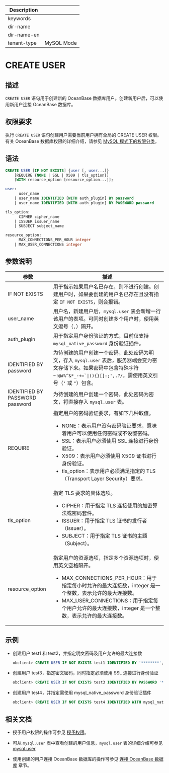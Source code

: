 | Description   |                 |
|---------------|-----------------|
| keywords      |                 |
| dir-name      |                 |
| dir-name-en   |                 |
| tenant-type   | MySQL Mode      |

# CREATE USER

## 描述

`CREATE USER` 语句用于创建新的 OceanBase 数据库用户。创建新用户后，可以使用新用户连接 OceanBase 数据库。

## 权限要求

执行 `CREATE USER` 语句创建用户需要当前用户拥有全局的 CREATE USER 权限。有关 OceanBase 数据库权限的详细介绍，请参见 [MySQL 模式下的权限分类](../../../../../600.manage/500.security-and-permissions/300.access-control/200.user-and-permission/200.permission-of-mysql-mode/100.permission-classification-of-mysql.md)。

## 语法

```sql
CREATE USER [IF NOT EXISTS] {user [, user...]}
    [REQUIRE {NONE | SSL | X509 | tls_option}]
    [WITH resource_option [resource_option...]];

user:
      user_name
    | user_name IDENTIFIED [WITH auth_plugin] BY password
    | user_name IDENTIFIED [WITH auth_plugin] BY PASSWORD password

tls_option:
      CIPHER cipher_name
    | ISSUER issuer_name
    | SUBJECT subject_name

resource_option:
      MAX_CONNECTIONS_PER_HOUR integer
    | MAX_USER_CONNECTIONS integer
```

## 参数说明

| 参数   | 描述     |
|-------|-----------|
| IF NOT EXISTS | 用于指示如果用户名已存在，则不进行创建。创建用户时，如果要创建的用户名已存在且没有指定 `IF NOT EXISTS`，则会报错。 |
| user_name | 用户名，新建用户后，`mysql.user` 表会新增一行该用户的表项。可同时创建多个用户时，使用英文逗号（`,`）隔开。 |
| auth_plugin | 用于指定用户身份验证的方式，目前仅支持 `mysql_native_password` 身份验证插件。 |
| IDENTIFIED BY password | 为待创建的用户创建一个密码，此处密码为明文，存入 `mysql.user` 表后，服务器端会变为密文存储下来。如果密码中包含特殊字符 <code>~!@#%^&*_-+=`\|(){}[]:;',.?/</code>，需使用英文引号（<code>'</code> 或 <code>"</code>）包含。 |
| IDENTIFIED BY PASSWORD password | 为待创建的用户创建一个密码，此处密码为密文，将直接存入 `mysql.user` 表。 |
| REQUIRE | 指定用户的密码验证要求，有如下几种取值。<ul><li>NONE：表示用户没有密码验证要求，意味着用户可以使用任何密码或不设置密码。</li><li>SSL：表示用户必须使用 SSL 连接进行身份验证。</li><li>X509：表示用户必须使用 X509 证书进行身份验证。</li><li>tls_option：表示用户必须满足指定的 TLS（Transport Layer Security）要求。</li></ul> |
| tls_option | 指定 TLS 要求的具体选项。<ul><li>CIPHER：用于指定 TLS 连接使用的加密算法或密码套件。</li><li>ISSUER：用于指定 TLS 证书的发行者（Issuer）。</li><li>SUBJECT：用于指定 TLS 证书的主题（Subject）。</li></ul> |
| resource_option | 指定用户的资源选项，指定多个资源选项时，使用英文空格隔开。<ul><li>MAX_CONNECTIONS_PER_HOUR：用于指定每小时允许的最大连接数，integer 是一个整数，表示允许的最大连接数。</li><li>MAX_USER_CONNECTIONS：用于指定每个用户允许的最大连接数，integer 是一个整数，表示允许的最大连接数。</li></ul> |

## 示例

* 创建用户 test1 和 test2，并指定明文密码及用户允许的最大连接数

  ```sql
  obclient> CREATE USER IF NOT EXISTS test1 IDENTIFIED BY '********', test2 IDENTIFIED BY '********' WITH MAX_USER_CONNECTIONS 10;
  ```

* 创建用户 test3，指定密文密码，同时指定必须使用 SSL 连接进行身份验证

  ```sql
  obclient> CREATE USER IF NOT EXISTS test3 IDENTIFIED BY PASSWORD '********' REQUIRE SSL;
  ```

* 创建用户 test4，并指定需使用 mysql_native_password 身份验证插件

  ```sql
  obclient> CREATE USER IF NOT EXISTS test4 IDENTIFIED WITH mysql_native_password BY PASSWORD '********';
  ```

## 相关文档

* 授予用户权限的操作可参见 [授予权限](../../../../../600.manage/500.security-and-permissions/300.access-control/200.user-and-permission/200.permission-of-mysql-mode/200.authority-of-mysql-mode.md)。

* 可从 `mysql.user` 表中查看创建的用户信息，`mysql.user` 表的详细介绍可参见 [mysql.user](../../../../700.system-views/400.system-view-of-mysql-mode/200.dictionary-view-of-mysql-mode/4000.mysql-user-of-mysql-mode.md)

* 使用创建的用户连接 OceanBase 数据库的操作可参见 [连接 OceanBase 数据库](../../../../../300.develop/100.application-development-of-mysql-mode/100.connect-to-oceanbase-database-of-mysql-mode/100.connection-methods-overview-of-mysql-mode.md) 章节。
